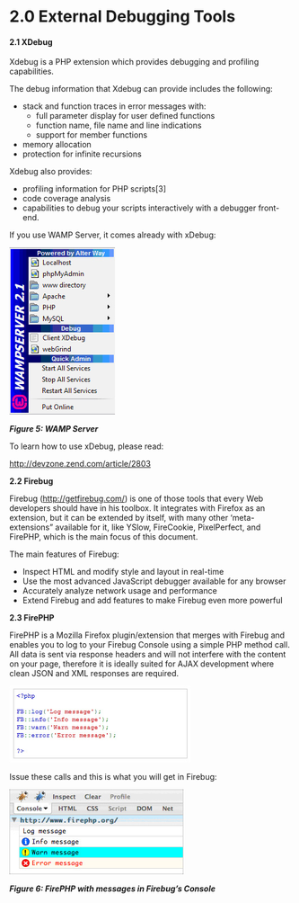 # 2.0 External Debugging Tools

#### 2.1 	XDebug
Xdebug is a PHP extension which provides debugging and profiling capabilities. 

The debug information that Xdebug can provide includes the following:

* stack and function traces in error messages with:
   - full parameter display for user defined functions
   - function name, file name and line indications
   - support for member functions
* memory allocation
* protection for infinite recursions


Xdebug also provides:

* profiling information for PHP scripts[3]
* code coverage analysis
* capabilities to debug your scripts interactively with a debugger front-end.


If you use WAMP Server, it comes already with xDebug:

![Untitled-1.jpg](../assets/Untitled-5.jpg)
 
***Figure 5: WAMP Server***

To learn how to use xDebug, please read:

http://devzone.zend.com/article/2803

**2.2 	Firebug**

Firebug (http://getfirebug.com/) is one of those tools that every Web developers should have in his toolbox.  It integrates with Firefox as an extension, but it can be extended by itself, with many other ‘meta-extensions” available for it, like YSlow, FireCookie, PixelPerfect, and FirePHP, which is the main focus of this document.  

The main features of Firebug:
* Inspect HTML and modify style and layout in real-time
* Use the most advanced JavaScript debugger available for any browser
* Accurately analyze network usage and performance
* Extend Firebug and add features to make Firebug even more powerful


**2.3 	FirePHP**

FirePHP is a Mozilla Firefox plugin/extension that merges with Firebug and enables you to log to your Firebug Console using a simple PHP method call. All data is sent via response headers and will not interfere with the content on your page, therefore it is ideally suited for AJAX development where clean JSON and XML responses are required.
 
![Untitled-1.jpg](../assets/Untitled-6.jpg) 
 
Issue these calls and this is what you will get in Firebug:

![Untitled-1.jpg](../assets/Untitled-7.jpg)
 
***Figure 6: FirePHP with messages in Firebug’s Console***
